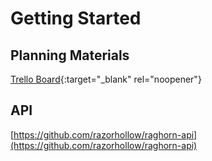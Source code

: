 # Getting Started

## Planning Materials
[Trello Board](https://trello.com/b/cWoBo81N/raghorn){:target="_blank" rel="noopener"}

## API

[https://github.com/razorhollow/raghorn-api](https://github.com/razorhollow/raghorn-api)